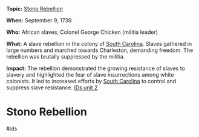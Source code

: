 **Topic:** [Stono Rebellion](./../stono-rebellion/)

**When:** September 9, 1739

**Who:** African slaves; Colonel George Chicken (militia leader)

**What:** A slave rebellion in the colony of [South Carolina](./../south-carolina/). Slaves gathered in large numbers and marched towards Charleston, demanding freedom. The rebellion was brutally suppressed by the militia.

**Impact:** The rebellion demonstrated the growing resistance of slaves to slavery and highlighted the fear of slave insurrections among white colonists. It led to increased efforts by [South Carolina](./../south-carolina/) to control and suppress slave resistance.
 [IDs unit 2](./../ids-unit-2/)
# Stono Rebellion 
#ids